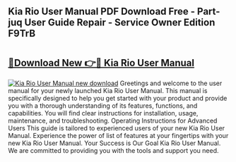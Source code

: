 ## Kia Rio User Manual PDF Download Free - Part-juq User Guide Repair - Service Owner Edition F9TrB

# <h2><a href="http://cf19086.oget.top/?id=Kia+Rio+User+Manual">🔗Download New 👉🔴 Kia Rio User Manual</a></h2>

[![Kia Rio User Manual new download](https://i.imgur.com/5g1atiW.png)](http://cf19086.oget.top/?id=Kia+Rio+User+Manual)
Greetings and welcome to the user manual for your newly launched Kia Rio User Manual. This manual is specifically designed to help you get started with your product and provide you with a thorough understanding of its features, functions, and capabilities. You will find clear instructions for installation, usage, maintenance, and troubleshooting. Operating Instructions for Advanced Users This guide is tailored to experienced users of your new Kia Rio User Manual. Experience the power of list of features at your fingertips with your new Kia Rio User Manual. Your Success is Our Goal Kia Rio User Manual. We are committed to providing you with the tools and support you need.
